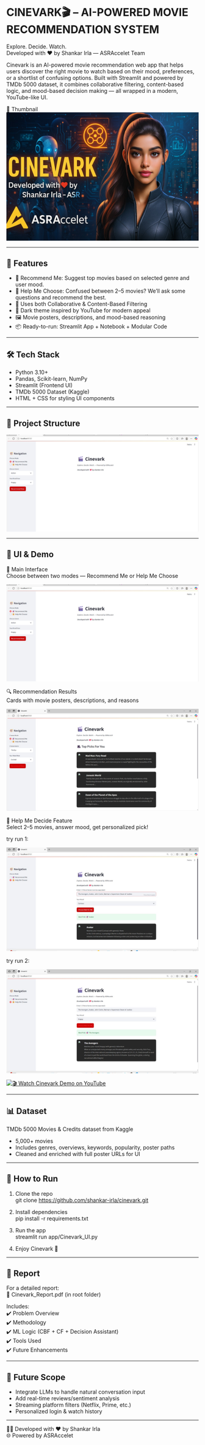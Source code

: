 # CINEVARK🎬 – AI-POWERED MOVIE RECOMMENDATION SYSTEM 

Explore. Decide. Watch.  
Developed with ❤️ by Shankar Irla — ASRAccelet Team

Cinevark is an AI-powered movie recommendation web app that helps users discover the right movie to watch based on their mood, preferences, or a shortlist of confusing options. Built with Streamlit and powered by TMDb 5000 dataset, it combines collaborative filtering, content-based logic, and mood-based decision making — all wrapped in a modern, YouTube-like UI.

📸 Thumbnail  
![Cinevark Thumbnail](./app/assets/images/cinevark_thumbnail1.jpg)

---

## 🚀 Features

- 🎯 Recommend Me: Suggest top movies based on selected genre and user mood.  
- 🤔 Help Me Choose: Confused between 2–5 movies? We’ll ask some questions and recommend the best.  
- 🧠 Uses both Collaborative & Content-Based Filtering  
- 🎨 Dark theme inspired by YouTube for modern appeal  
- 🖼️ Movie posters, descriptions, and mood-based reasoning  
- 📦 Ready-to-run: Streamlit App + Notebook + Modular Code

---

## 🛠️ Tech Stack

- Python 3.10+
- Pandas, Scikit-learn, NumPy
- Streamlit (Frontend UI)
- TMDb 5000 Dataset (Kaggle)
- HTML + CSS for styling UI components

---

## 📁 Project Structure

![Cinevark-project](./app/assets/images/ui_main.jpg)

---

## 🎥 UI & Demo

🧭 Main Interface  
Choose between two modes — Recommend Me or Help Me Choose

![Cinevark UI - Main](./app/assets/images/ui_main.jpg)

🔍 Recommendation Results  
Cards with movie posters, descriptions, and reasons

![Cinevark UI - Results](./app/assets/images/ui_results.jpg)

🧠 Help Me Decide Feature  
Select 2–5 movies, answer mood, get personalized pick!

try run 1:

![Decision Maker Screenshot](./app/assets/images/ui_decision_picker1.jpg)

try run 2:

![Decision Maker Screenshot](./app/assets/images/ui_decision_picker2.jpg)


[![🎬 Watch Cinevark Demo on YouTube](https://img.youtube.com/vi/ef5QSthftWM/hqdefault.jpg)](https://youtu.be/ef5QSthftWM)


---

## 📊 Dataset

TMDb 5000 Movies & Credits dataset from Kaggle  
- 5,000+ movies  
- Includes genres, overviews, keywords, popularity, poster paths  
- Cleaned and enriched with full poster URLs for UI

---

## 🧪 How to Run

1. Clone the repo  
   git clone https://github.com/shankar-irla/cinevark.git

2. Install dependencies  
   pip install -r requirements.txt

3. Run the app  
   streamlit run app/Cinevark_UI.py

4. Enjoy Cinevark 🎥

---

## 📘 Report

For a detailed report:  
📄 Cinevark_Report.pdf (in root folder)

Includes:  
✔️ Problem Overview  
✔️ Methodology  
✔️ ML Logic (CBF + CF + Decision Assistant)  
✔️ Tools Used  
✔️ Future Enhancements

---

## 🔮 Future Scope

- Integrate LLMs to handle natural conversation input  
- Add real-time reviews/sentiment analysis  
- Streaming platform filters (Netflix, Prime, etc.)  
- Personalized login & watch history

---

🧑‍💻 Developed with ❤️ by Shankar Irla  
🌐 Powered by ASRAccelet
